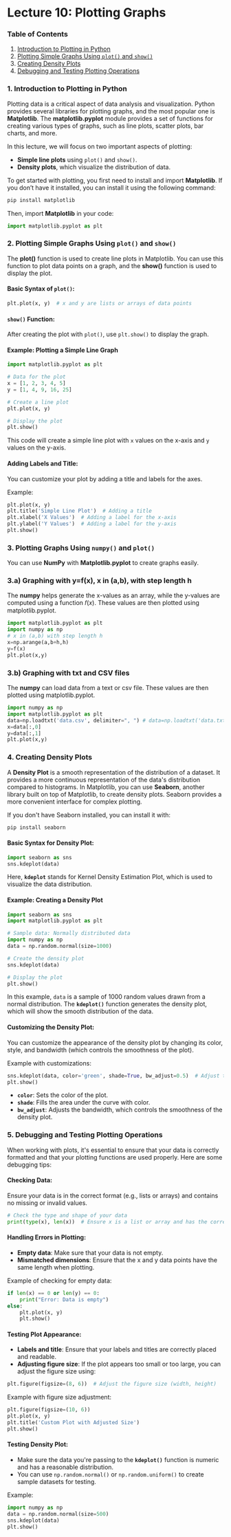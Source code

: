 # Lecture 10: Plotting Graphs

### **Table of Contents**

1. [Introduction to Plotting in Python](#introduction-to-plotting-in-python)
2. [Plotting Simple Graphs Using `plot()` and `show()`](#plotting-simple-graphs-using-plot-and-show)
3. [Creating Density Plots](#creating-density-plots)
4. [Debugging and Testing Plotting Operations](#debugging-and-testing-plotting-operations)

### 1. **Introduction to Plotting in Python**

Plotting data is a critical aspect of data analysis and visualization. Python provides several libraries for plotting graphs, and the most popular one is **Matplotlib**. The **matplotlib.pyplot** module provides a set of functions for creating various types of graphs, such as line plots, scatter plots, bar charts, and more.

In this lecture, we will focus on two important aspects of plotting:
- **Simple line plots** using `plot()` and `show()`.
- **Density plots**, which visualize the distribution of data.

To get started with plotting, you first need to install and import **Matplotlib**. If you don’t have it installed, you can install it using the following command:
```bash
pip install matplotlib
```

Then, import **Matplotlib** in your code:
```python
import matplotlib.pyplot as plt
```

### 2. **Plotting Simple Graphs Using `plot()` and `show()`**

The **plot()** function is used to create line plots in Matplotlib. You can use this function to plot data points on a graph, and the **show()** function is used to display the plot.

#### Basic Syntax of `plot()`:
```python
plt.plot(x, y)  # x and y are lists or arrays of data points
```

#### `show()` Function:
After creating the plot with `plot()`, use `plt.show()` to display the graph.

#### Example: Plotting a Simple Line Graph
```python
import matplotlib.pyplot as plt

# Data for the plot
x = [1, 2, 3, 4, 5]
y = [1, 4, 9, 16, 25]

# Create a line plot
plt.plot(x, y)

# Display the plot
plt.show()
```

This code will create a simple line plot with `x` values on the x-axis and `y` values on the y-axis.

#### Adding Labels and Title:
You can customize your plot by adding a title and labels for the axes.

Example:
```python
plt.plot(x, y)
plt.title('Simple Line Plot')  # Adding a title
plt.xlabel('X Values')  # Adding a label for the x-axis
plt.ylabel('Y Values')  # Adding a label for the y-axis
plt.show()
```
### 3. **Plotting Graphs Using `numpy()` and `plot()`**
You can use **NumPy** with **Matplotlib.pyplot** to create graphs easily.
### 3.a) Graphing with y=f(x), x in (a,b), with step length h 
The **numpy** helps generate the x-values as an array, while the y-values are computed using a function 𝑓(𝑥). These values are then plotted using matplotlib.pyplot. 

```python
import matplotlib.pyplot as plt
import numpy as np
# x in (a,b) with step length h
x=np.arange(a,b+h,h)
y=f(x)
plt.plot(x,y)
```
### 3.b) Graphing with txt and CSV files
The **numpy**  can load data from a text or csv file. These values are then plotted using matplotlib.pyplot. 
```python
import numpy as np
import matplotlib.pyplot as plt
data=np.loadtxt('data.csv', delimiter=", ") # data=np.loadtxt('data.txt')
x=data[:,0]
y=data[:,1]
plt.plot(x,y)
```

### 4. **Creating Density Plots**

A **Density Plot** is a smooth representation of the distribution of a dataset. It provides a more continuous representation of the data's distribution compared to histograms. In Matplotlib, you can use **Seaborn**, another library built on top of Matplotlib, to create density plots. Seaborn provides a more convenient interface for complex plotting.

If you don't have Seaborn installed, you can install it with:
```bash
pip install seaborn
```

#### Basic Syntax for Density Plot:
```python
import seaborn as sns
sns.kdeplot(data)
```

Here, **`kdeplot`** stands for Kernel Density Estimation Plot, which is used to visualize the data distribution.

#### Example: Creating a Density Plot
```python
import seaborn as sns
import matplotlib.pyplot as plt

# Sample data: Normally distributed data
import numpy as np
data = np.random.normal(size=1000)

# Create the density plot
sns.kdeplot(data)

# Display the plot
plt.show()
```

In this example, `data` is a sample of 1000 random values drawn from a normal distribution. The **`kdeplot()`** function generates the density plot, which will show the smooth distribution of the data.

#### Customizing the Density Plot:
You can customize the appearance of the density plot by changing its color, style, and bandwidth (which controls the smoothness of the plot).

Example with customizations:
```python
sns.kdeplot(data, color='green', shade=True, bw_adjust=0.5)  # Adjust the bandwidth for smoothness
plt.show()
```

- **`color`**: Sets the color of the plot.
- **`shade`**: Fills the area under the curve with color.
- **`bw_adjust`**: Adjusts the bandwidth, which controls the smoothness of the density plot.

### 5. **Debugging and Testing Plotting Operations**

When working with plots, it's essential to ensure that your data is correctly formatted and that your plotting functions are used properly. Here are some debugging tips:

#### Checking Data:
Ensure your data is in the correct format (e.g., lists or arrays) and contains no missing or invalid values.
```python
# Check the type and shape of your data
print(type(x), len(x))  # Ensure x is a list or array and has the correct length
```

#### Handling Errors in Plotting:
- **Empty data**: Make sure that your data is not empty.
- **Mismatched dimensions**: Ensure that the x and y data points have the same length when plotting.

Example of checking for empty data:
```python
if len(x) == 0 or len(y) == 0:
    print("Error: Data is empty")
else:
    plt.plot(x, y)
    plt.show()
```

#### Testing Plot Appearance:
- **Labels and title**: Ensure that your labels and titles are correctly placed and readable.
- **Adjusting figure size**: If the plot appears too small or too large, you can adjust the figure size using:
```python
plt.figure(figsize=(8, 6))  # Adjust the figure size (width, height)
```

Example with figure size adjustment:
```python
plt.figure(figsize=(10, 6))
plt.plot(x, y)
plt.title('Custom Plot with Adjusted Size')
plt.show()
```

#### Testing Density Plot:
- Make sure the data you're passing to the **`kdeplot()`** function is numeric and has a reasonable distribution.
- You can use `np.random.normal()` or `np.random.uniform()` to create sample datasets for testing.

Example:
```python
import numpy as np
data = np.random.normal(size=500)
sns.kdeplot(data)
plt.show()
```
